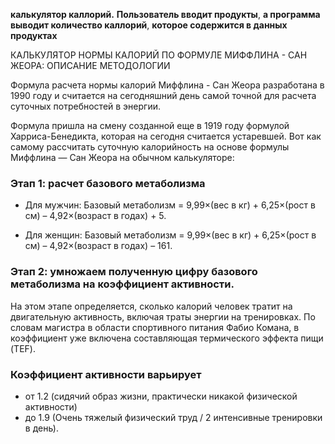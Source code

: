 
**калькулятор каллорий.**
**Пользователь вводит продукты**, 
**а программа выводит количество каллорий**, 
**которое содержится в данных продуктах**


КАЛЬКУЛЯТОР НОРМЫ КАЛОРИЙ ПО ФОРМУЛЕ МИФФЛИНА - САН ЖЕОРА: ОПИСАНИЕ МЕТОДОЛОГИИ


Формула расчета нормы калорий Миффлина - Сан Жеора разработана в 1990 году и 
считается на сегодняшний день самой точной для расчета суточных потребностей в энергии. 


Формула пришла на смену созданной еще в 1919 году формулой Харриса-Бенедикта, которая на сегодня считается устаревшей.
Вот как самому рассчитать суточную калорийность на основе формулы Миффлина — Сан Жеора на обычном калькуляторе:


### Этап 1: расчет базового метаболизма


- Для мужчин:
Базовый метаболизм = 9,99×(вес в кг) + 6,25×(рост в см) – 4,92×(возраст в годах) + 5.

- Для женщин:
Базовый метаболизм = 9,99×(вес в кг) + 6,25×(рост в см) – 4,92×(возраст в годах) – 161.

### Этап 2: умножаем полученную цифру базового метаболизма на коэффициент активности.


На этом этапе определяется, сколько калорий человек тратит на двигательную активность, 
включая траты энергии на тренировках. По словам магистра в области спортивного питания Фабио Комана, 
в коэффициент уже включена составляющая термического эффекта пищи (TEF).


### Коэффициент активности варьирует 

- от 1.2 (сидячий образ жизни, практически никакой физической активности) 
- до 1.9 (Очень тяжелый физический труд / 2 интенсивные тренировки в день).


